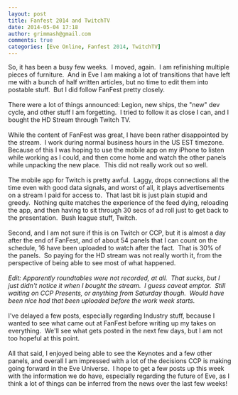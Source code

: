 ```yaml
---
layout: post
title: Fanfest 2014 and TwitchTV
date: 2014-05-04 17:18
author: grimmash@gmail.com
comments: true
categories: [Eve Online, Fanfest 2014, TwitchTV]
---
```

So, it has been a busy few weeks.&nbsp; I moved, again.&nbsp; I am refinishing multiple pieces of furniture.&nbsp; And in Eve I am making a lot of transitions that have left me with a bunch of half written articles, but no time to edit them into postable stuff.&nbsp; But I did follow FanFest pretty closely.<br /><br />There were a lot of things announced: Legion, new ships, the "new" dev cycle, and other stuff I am forgetting.&nbsp; I tried to follow it as close I can, and I bought the HD Stream through Twitch TV.<br /><br />While the content of FanFest was great, I have been rather disappointed by the stream.&nbsp; I work during normal business hours in the US EST timezone. Because of this I was hoping to use the mobile app on my iPhone to listen while working as I could, and then come home and watch the other panels while unpacking the new place.&nbsp; This did not really work out so well.<br /><br />The mobile app for Twitch is pretty awful.&nbsp; Laggy, drops connections all the time even with good data signals, and worst of all, it plays advertisements on a stream I paid for access to.&nbsp; That last bit is just plain stupid and greedy.&nbsp; Nothing quite matches the experience of the feed dying, reloading the app, and then having to sit through 30 secs of ad roll just to get back to the presentation.&nbsp; Bush league stuff, Twitch.<br /><br />Second, and I am not sure if this is on Twitch or CCP, but it is almost a day after the end of FanFest, and of about 54 panels that I can count on the schedule, 16 have been uploaded to watch after the fact.&nbsp; That is 30% of the panels.&nbsp; So paying for the HD stream was not really worth it, from the perspective of being able to see most of what happened.<br /><br /><i>Edit: Apparently roundtables were not recorded, at all.&nbsp; That sucks, but I just didn't notice it when I bought the stream.&nbsp; I guess caveat emptor.&nbsp; Still waiting on CCP Presents, or anything from Saturday though.&nbsp; Would have been nice had that been uploaded before the work week starts. </i><br /><br />I've delayed a few posts, especially regarding Industry stuff, because I wanted to see what came out at FanFest before writing up my takes on everything.&nbsp; We'll see what gets posted in the next few days, but I am not too hopeful at this point.<br /><br />All that said, I enjoyed being able to see the Keynotes and a few other panels, and overall I am impressed with a lot of the decisions CCP is making going forward in the Eve Universe.&nbsp; I hope to get a few posts up this week with the information we do have, especially regarding the future of Eve, as I think a lot of things can be inferred from the news over the last few weeks!
